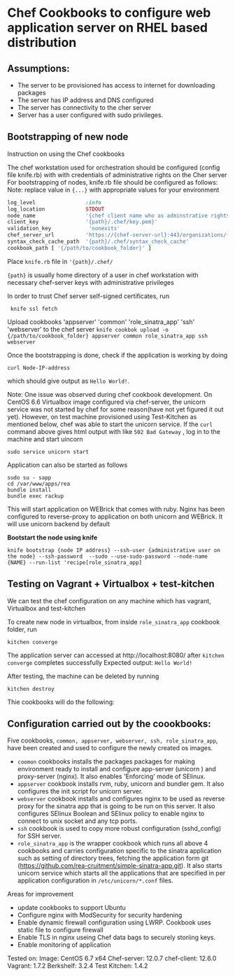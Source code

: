 # Chef Cookbooks to configure web application server on RHEL based distribution

## Assumptions:
* The server to be provisioned has access to internet for downloading packages
* The server has IP address and DNS configured
* The server has connectivity to the cher server
* Server has a user configured with sudo privileges.

## Bootstrapping of new node
Instruction on using the Chef cookbooks

The chef workstation used for orchestration should be configured (config file knife.rb) with with credentials of administrative rights on the Cher server
For bootstrapping of nodes, knife.rb file should be configured as follows:
Note: replace value in `{...}` with appropriate values for your environment

```ruby
log_level                :info
log_location             STDOUT
node_name                '{chef client name who as adminstrative rights on chef server}'
client_key               '{path}/.chef/key.pem}'
validation_key            'nonexits'
chef_server_url          'https://{chef-server-url}:443/organizations/{organisation_name}'
syntax_check_cache_path  '{path}/.chef/syntax_check_cache'
cookbook_path [ '{/path/to/cookbook_folder}' ]
```
Place `knife.rb` file in `'{path}/.chef/`

`{path}` is usually home directory of a user in chef workstation with necessary chef-server keys with administrative privileges

In order to trust Chef server self-signed certificates, run
```
 knife ssl fetch
```

Upload cookbooks 'appserver'  'common'  'role_sinatra_app'  'ssh'  'webserver' to the chef server
``` knife cookbok upload -o {/path/to/cookbook_folder} appserver common role_sinatra_app ssh webserver ```

Once the bootstrapping is done, check if the application is working by doing
```
curl Node-IP-address

```
which should give output as `Hello World!`.

Note: One issue was observed during chef cookbook development. On CentOS 6.6 Virtualbox image configured via chef-server, the unicorn service was not started by chef for some reason(have not yet figured it out yet). However, on test machine provisioned using Test-Kitchen as mentioned below, chef was able to start the unicorn service.
If the `curl` command above gives html output with like `502 Bad Gateway` , log in to the machine and start uincorn
```
sudo service unicorn start
```

Application can also be started as follows

```
sudo su - sapp
cd /var/www/apps/rea
bundle install
bundle exec rackup
```
This will start application on WEBrick that comes with ruby.
Nginx has been configured to reverse-proxy to application on both unicorn and WEBrick. It will use unicorn backend by default


**Bootstart the node using knife**
```
knife bootstrap {node IP address} --ssh-user {administrative user on the node} --ssh-password  --sudo --use-sudo-password --node-name {NAME} --run-list 'recipe[role_sinatra_app]
```
## Testing on Vagrant + Virtualbox + test-kitchen ##
We can test the chef configuration on any machine which has vagrant, Virtualbox and test-kitchen

To create new node in virtualbox, from inside `role_sinatra_app` cookbook folder, run
```
kitchen converge
```

The application server can accessed at http://localhost:8080/ after `kitchen converge` completes successfully
Expected output: `Hello World!`

After testing, the machine can be deleted by running
```
kitchen destroy
```

Thie cookbooks will do the following:

## Configuration carried out by the coookbooks:
Five cookbooks, `common, appserver, webserver, ssh, role_sinatra_app`, have been created and used to configure the newly created os images.
* `coomon` cookbooks installs the packages packages for making environment ready to install and configure app-server (unicorn ) and proxy-server (nginx). It also enables 'Enforcing' mode of SElinux.
* `appserver` cookbook installs rvm, ruby, unicorn and bundler gem. It also configures the init script for unicorn server.
* `webserver` cookbook installs and configures nginx to be used as reverse proxy for the sinatra app that is going to be run on this server. It also configures SElinux Boolean and SElinux policy to enable nginx to connect to unix socket and any tcp ports.
* `ssh` cookbook is used to copy more robust configuration (sshd_config) for SSH server.
* `role_sinatra_app` is the wrapper cookbook which runs all above 4 cookbooks and carries configuration specific to the sinatra application such as setting of directory trees, fetching the application form git (https://github.com/rea-cruitment/simple-sinatra-app.git). It also starts unicorn service which starts all the applications that are specified in per application configuration in `/etc/unicorn/*.conf` files.






Areas for improvement
* update cookbooks to support Ubuntu
* Configure nginx with ModSecurity for security hardening
* Enable dynamic firewall configuration using LWRP. Cookbook uses static file to configure firewall
* Enable TLS in nginx useing Chef data bags to securely storiing keys.
* Enable monitoring of application

Tested on: 
Image: CentOS 6.7 x64
Chef-server: 12.0.7
chef-client: 12.6.0
Vagrant: 1.7.2
Berkshelf: 3.2.4
Test Kitchen: 1.4.2

